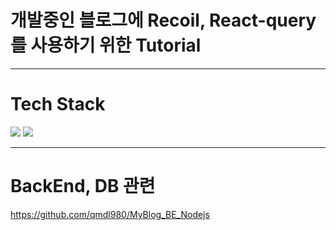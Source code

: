 # 개발중인 블로그에 Recoil, React-query를 사용하기 위한 Tutorial
---
# Tech Stack
<p>
  <img src="https://img.shields.io/badge/React-61DAFB?style=for-the-badge&logo=React&logoColor=white"/>
  <img src="https://img.shields.io/badge/ReactQuery-FF4154?style=for-the-badge&logo=React-Query&logoColor=white"/>
</p>

---

# BackEnd, DB 관련
https://github.com/qmdl980/MyBlog_BE_Nodejs


